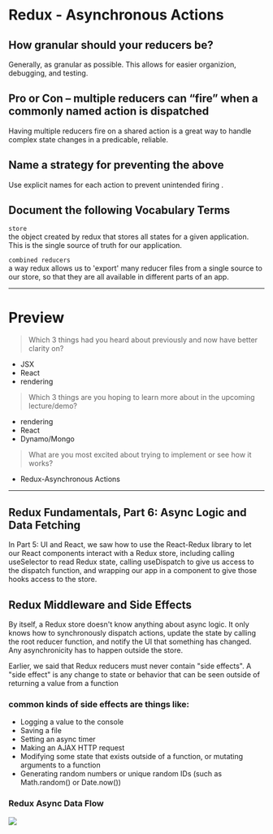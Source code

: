 # Redux - Asynchronous Actions


## How granular should your reducers be?

Generally, as granular as possible. This allows for easier organizion, debugging, and testing.

## Pro or Con – multiple reducers can “fire” when a commonly named action is dispatched

 Having multiple reducers fire on a shared action is a great way to handle complex state changes in a predicable, reliable.
## Name a strategy for preventing the above

Use explicit names for each action to prevent unintended firing . 

## Document the following Vocabulary Terms

`store`    
 the object created by redux that stores all states for a given application. This is the single source of truth for our application.

`combined reducers`  
 a way redux allows us to 'export' many reducer files from a single source to our store, so that they are all available in different parts of an app.

--------------------------------------------------------------------- 
# Preview 

> Which 3 things had you heard about previously and now have better clarity on?
- JSX
- React 
- rendering
> Which 3 things are you hoping to learn more about in the upcoming lecture/demo? 
- rendering
- React
- Dynamo/Mongo
> What are you most excited about trying to implement or see how it works?
-  Redux-Asynchronous Actions
---------------------------------------------------------------------

## Redux Fundamentals, Part 6: Async Logic and Data Fetching 

In Part 5: UI and React, we saw how to use the React-Redux library to let our React components interact with a Redux store, including calling useSelector to read Redux state, calling useDispatch to give us access to the dispatch function, and wrapping our app in a <Provider> component to give those hooks access to the store.

## Redux Middleware and Side Effects
By itself, a Redux store doesn't know anything about async logic. It only knows how to synchronously dispatch actions, update the state by calling the root reducer function, and notify the UI that something has changed. Any asynchronicity has to happen outside the store.

Earlier, we said that Redux reducers must never contain "side effects". A "side effect" is any change to state or behavior that can be seen outside of returning a value from a function

### common kinds of side effects are things like:

- Logging a value to the console
- Saving a file
- Setting an async timer
- Making an AJAX HTTP request
- Modifying some state that exists outside of a function, or mutating arguments to a function
- Generating random numbers or unique random IDs (such as Math.random() or Date.now())

### Redux Async Data Flow​ 

![](https://d33wubrfki0l68.cloudfront.net/08d01ed85246d3ece01963408572f3f6dfb49d41/4bc12/assets/images/reduxasyncdataflowdiagram-d97ff38a0f4da0f327163170ccc13e80.gif)
